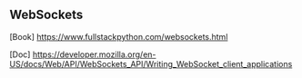 ## WebSockets

[Book] https://www.fullstackpython.com/websockets.html

[Doc] https://developer.mozilla.org/en-US/docs/Web/API/WebSockets_API/Writing_WebSocket_client_applications